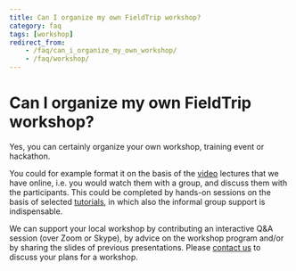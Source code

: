 ```yaml
---
title: Can I organize my own FieldTrip workshop?
category: faq
tags: [workshop]
redirect_from:
    - /faq/can_i_organize_my_own_workshop/
    - /faq/workshop/
---
```


# Can I organize my own FieldTrip workshop?

Yes, you can certainly organize your own workshop, training event or hackathon.

You could for example format it on the basis of the [video](/video) lectures that we have online, i.e. you would watch them with a group, and discuss them with the participants. This could be completed by hands-on sessions on the basis of selected [tutorials](/tutorial), in which also the informal group support is indispensable.

We can support your local workshop by contributing an interactive Q&A session (over Zoom or Skype), by advice on the workshop program and/or by sharing the slides of previous presentations. Please [contact us](/support) to discuss your plans for a workshop.
